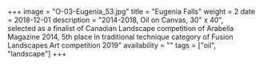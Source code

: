 +++
image = "O-03-Eugenia_53.jpg"
title = "Eugenia Falls"
weight = 2
date = 2018-12-01
description = "2014-2018, Oil on Canvas, 30\" x 40\", selected as a finalist of Canadian Landscape competition of Arabella Magazine 2014, 5th place in traditional technique category of Fusion Landscapes Art competition 2019"
availability = ""
tags = ["oil", "landscape"]
+++
